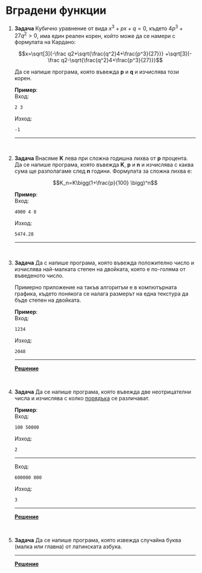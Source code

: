 # Вградени функции

1. **Задача** Кубично уравнение от вида $x^3+px+q=0$, където $4p^3+27q^2 >0$, има един реален корен, който може да се намери с формулата на Кардано:

    $$x=\sqrt[3]{-\frac q2+\sqrt{\frac{q^2}4+\frac{p^3}{27}}} +\sqrt[3]{-\frac q2-\sqrt{\frac{q^2}4+\frac{p^3}{27}}}$$

    Да се напише програма, която въвежда **p** и **q** и изчислява този корен.

    **Пример**:<br>
	Вход:
    ```text
    2 3
    ```
	Изход:
    ```text
    -1
    ```
    ---

<br>

2. **Задача** Внасяме **K** лева при сложна годишна лихва от **p** процента. Да се напише програма, която въвежда **K**, **p** и **n** и изчислява с каква сума ще разполагаме след **n** години. Формулата за сложна лихва е:

    $$K_n=K\bigg(1+\frac{p}{100} \bigg)^n$$

    **Пример**:<br>
	Вход:
    ```text
    4000 4 8
    ```
	Изход:
    ```text
    5474.28
    ```
    ---

<br>

3. **Задача** Да с напише програма, която въвежда положително число и изчислява най-малката степен на двойката, която е по-голяма от въведеното число.

    Примерно приложение на такъв алгоритъм е в компютърната графика, където понякога се налага размерът на една текстура да бъде степен на двойката.

    **Пример**:<br>
	Вход:
    ```text
    1234
    ```
	Изход:
    ```text
    2048
    ```
    ---

    **[Решение](../solutions/built-in/task03.cpp)**

<br>

4. **Задача** Да се напише програма, която въвежда две неотрицателни числа и изчислява с колко [порядъка](https://en.wikipedia.org/wiki/Order_of_magnitude) се различават.

    **Пример**:<br>
	Вход:
    ```text
    100 50000
    ```
	Изход:
    ```text
    2
    ```

    ---

	Вход:
    ```text
    600000 800
    ```
	Изход:
    ```text
    3
    ```
    ---

    **[Решение](../solutions/built-in/task04.cpp)**

<br>

5. **Задача** Да се напише програма, която извежда случайна буква (малка или главна) от латинската азбука.

    ---

    **[Решение](../solutions/built-in/task05.cpp)**
